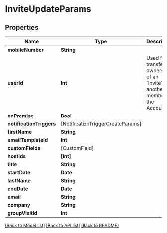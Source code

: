 # InviteUpdateParams

## Properties
Name | Type | Description | Notes
------------ | ------------- | ------------- | -------------
**mobileNumber** | **String** |  | [optional] 
**userId** | **Int** | Used for transfering ownership of an &#x60;Invite&#x60; to another member of the Account | [optional] 
**onPremise** | **Bool** |  | [optional] 
**notificationTriggers** | [NotificationTriggerCreateParams] |  | [optional] 
**firstName** | **String** |  | [optional] 
**emailTemplateId** | **Int** |  | [optional] 
**customFields** | [CustomField] |  | [optional] 
**hostIds** | **[Int]** |  | [optional] 
**title** | **String** |  | [optional] 
**startDate** | **Date** |  | [optional] 
**lastName** | **String** |  | [optional] 
**endDate** | **Date** |  | [optional] 
**email** | **String** |  | [optional] 
**company** | **String** |  | [optional] 
**groupVisitId** | **Int** |  | [optional] 

[[Back to Model list]](../README.md#documentation-for-models) [[Back to API list]](../README.md#documentation-for-api-endpoints) [[Back to README]](../README.md)



